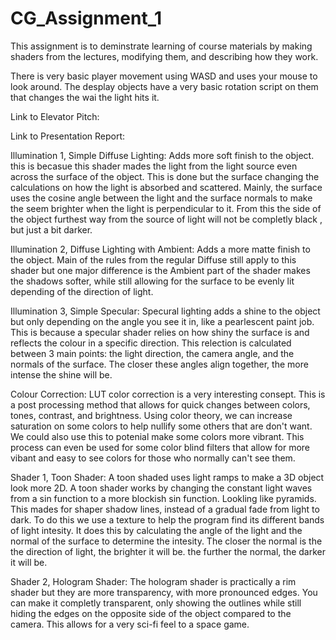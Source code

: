 # CG_Assignment_1

This assignment is to deminstrate learning of course materials by making shaders from the lectures, modifying them, and describing how they work.

There is very basic player movement using WASD and uses your mouse to look around.
The desplay objects have a very basic rotation script on them that changes the wai the light hits it.

Link to Elevator Pitch: 

Link to Presentation Report: 

Illumination 1, Simple Diffuse Lighting:
Adds more soft finish to the object. this is becasue this shader mades the light from the light source even across the surface of the object. This is done but the surface changing the calculations on how the light is absorbed and scattered. Mainly, the surface uses the cosine angle between the light and the surface normals to make the seem brighter when the light is perpendicular to it. From this the side of the object furthest way from the source of light will not be completly black , but just a bit darker. 

Illumination 2, Diffuse Lighting with Ambient:
Adds a more matte finish to the object. Main of the rules from the regular Diffuse still apply to this shader but one major difference is the Ambient part of the shader makes the shadows softer, while still allowing for the surface to be evenly lit depending of the direction of light.

Illumination 3, Simple Specular:
Specural lighting adds a shine to the object but only depending on the angle you see it in, like a pearlescent paint job. This is because a specular shader relies on how shiny the surface is and reflects the colour in a specific direction.  This relection is calculated between 3 main points: the light direction, the camera angle, and the normals of the surface. The closer these angles align together, the more intense the shine will be. 

Colour Correction:
LUT color correction is a very interesting consept. This is a post processing method that allows for quick changes between colors, tones, contrast, and brightness. Using color theory, we can increase saturation on some colors to help nullify some others that are don't want. We could also use this to potenial make some colors more vibrant. This process can even be used for some color blind filters that allow for more vibant and easy to see colors for those who normally can't see them.

Shader 1, Toon Shader: 
A toon shaded uses light ramps to make a 3D object look more 2D. A toon shader works by changing the constant light waves from a sin function to a more blockish sin function. Lookling like pyramids. This mades for shaper shadow lines, instead of a gradual fade from light to dark. To do this we use a texture to help the program find its different bands of light intesity. It does this by calculating the angle of the light and the normal of the surface to determine the intesity. The closer the normal is the the direction of light, the brighter it will be. the further the normal, the darker it will be.

Shader 2, Hologram Shader:
The hologram shader is practically a rim shader but they are more transparency, with more pronounced edges. You can make it completly transparent, only showing the outlines while still hiding the edges on the opposite side of the object compared to the camera. This allows for a very sci-fi feel to a space game.
